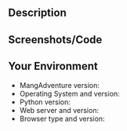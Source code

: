 <!-- Please check https://github.com/mangadventure/MangAdventure/issues/new/choose first. -->
<!-- If your issue doesn't fall into one of those categories, proceed here. -->

## Description
<!-- Provide a detailed description of your issue. -->

## Screenshots/Code
<!-- Include some screenshots or a code sample if relevant. -->

## Your Environment
<!-- Include as many relevant details about your environment as possible. -->
* MangAdventure version:
* Operating System and version:
* Python version:
* Web server and version:
* Browser type and version:
